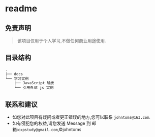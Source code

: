 # readme
## 免责声明
> 该项目仅用于个人学习,不做任何商业用途使用.
## 目录结构
```markdown
.
├── docs
└── 学习实例
    ├── JavaScript 输出
    └── 引用外部 js 实例
```
## 联系和建议
- 如您对此项目有疑问或者更正错误的地方,您可以联系 `johntoms@163.com`.
- 如有侵犯您的权益,请您发送 Message 到 邮箱:`cxpstudy@gmail.com`,<span>&copy;</span>johntoms 
